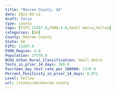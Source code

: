 ```yaml
---
title: "Monroe County, GA"
date: 2021-03-11
draft: false
type: county
tags: [FIPS:13207.0,FEMA:4.0,Small metro,Yellow]
categories: [GA]
County: Monroe County
State: GA
FIPS: 13207.0
FEMA_Region: 4.0
Population: 27578.0
NCHS_Urban_Rural_Classification: Small metro
Tests_in_prior_14_days: 380.0
Fourteen_day_test_rate_per_100000: 1378.0
Percent_Positivity_in_prior_14_days: 0.071
Level: Yellow
url: /states/GA/monroe-county
---
```



